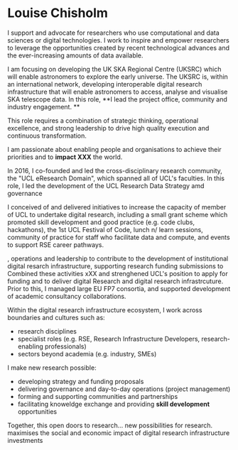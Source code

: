# Louise Chisholm
I  support and advocate for researchers who use computational and data sciences or digital technologies. I work to inspire and empower researchers to leverage the opportunities created by recent technological advances and the ever-increasing amounts of data available.  

I am focusing on developing the UK SKA Regional Centre (UKSRC) which will enable astronomers to explore the early universe. The UKSRC is, within an international network, developing interoperable digital research infrastructure that will enable astronomers to access, analyse and visualise SKA telescope data. In this role, **I lead the project office, community and industry engagement. **  

This role requires a combination of strategic thinking, operational excellence, and strong leadership to drive high quality execution and continuous transformation.


I am passionate about enabling people and organisations to achieve their priorities and to **impact XXX** the world. 

In 2016, I co-founded and led the cross-disciplinary research community, the "UCL eResearch Domain", which spanned all of UCL's faculties. In this role, I led the development of the UCL Research Data Strategy amd governance

I conceived of and delivered initiatives to increase the capacity of member of UCL to undertake digital research, including a small grant scheme which promoted skill development and good practice (e.g. code clubs, hackathons), the 1st UCL Festival of Code, lunch n/ learn sessions, community of practice for staff who facilitate data and compute, and events to support RSE career pathways.

, operations and leadership to contribute to the development of institutional digital resarch infrastructure, supporting research funding submissions to   
Combined these activities xXX and strenghened UCL's position to apply for funding and to deliver digital Research and digital research infrastrcuture.  
Prior to this, I managed large EU FP7 consortia, and supported development of academic consultancy collaborations.

Within the digital research infrastructure ecosystem, I work across boundaries and cultures such as:
* research disciplines
* specialist roles (e.g. RSE, Research Infrastructure Developers, research-enabling professionals)
* sectors beyond academia (e.g. industry, SMEs)

 I make new research possible: 
 * developing strategy and funding proposals 
 * delivering governance and day-to-day operations (project management)
 * forming and supporting communities and partnerships
 * facilitating knoweldge exchange and providing **skill development** opportunities 
 
Together, this open doors to research... new possibilities for research. 
maximises the social and economic impact of digital research infrastructure investments 




 
